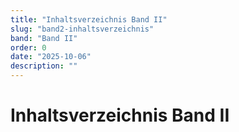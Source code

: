 ```yaml
---
title: "Inhaltsverzeichnis Band II"
slug: "band2-inhaltsverzeichnis"
band: "Band II"
order: 0
date: "2025-10-06"
description: ""
---
```


# Inhaltsverzeichnis Band II

